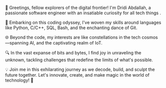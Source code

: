 👋 Greetings, fellow explorers of the digital frontier! I'm Dridi Abdallah, a passionate software engineer with an insatiable curiosity for all tech things .

🚀 Embarking on this coding odyssey, I've woven my skills around languages like Python, C/C++, SQL, Bash, and the enchanting dance of Git.

🌐 Beyond the code, my interests are like constellations in the tech cosmos—spanning AI, and the captivating realm of IoT.

🔍 In the vast expanse of bits and bytes, I find joy in unraveling the unknown, tackling challenges that redefine the limits of what's possible.

💡 Join me in this exhilarating journey as we decode, build, and sculpt the future together. Let's innovate, create, and make magic in the world of technology! 🌟

